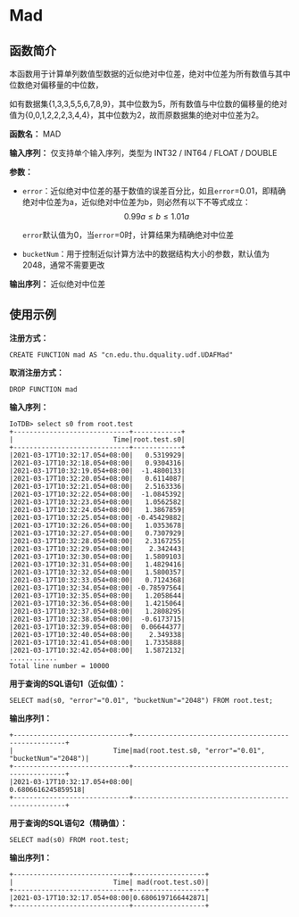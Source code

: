 # Mad

## 函数简介

本函数用于计算单列数值型数据的近似绝对中位差，绝对中位差为所有数值与其中位数绝对偏移量的中位数，

如有数据集{1,3,3,5,5,6,7,8,9}，其中位数为5，所有数值与中位数的偏移量的绝对值为{0,0,1,2,2,2,3,4,4}，其中位数为2，故而原数据集的绝对中位差为2。

**函数名：** MAD

**输入序列：** 仅支持单个输入序列，类型为 INT32 / INT64 / FLOAT / DOUBLE

**参数：**

+ `error`：近似绝对中位差的基于数值的误差百分比，如且`error`=0.01，即精确绝对中位差为a，近似绝对中位差为b，则必然有以下不等式成立：
  $$
  0.99a \leq b \leq 1.01a
  $$
  
  `error`默认值为0，当`error`=0时，计算结果为精确绝对中位差
  
+ `bucketNum`：用于控制近似计算方法中的数据结构大小的参数，默认值为2048，通常不需要更改

**输出序列：** 近似绝对中位差

## 使用示例

**注册方式：**

```
CREATE FUNCTION mad AS "cn.edu.thu.dquality.udf.UDAFMad"
```

**取消注册方式：**

```
DROP FUNCTION mad
```

 **输入序列：** 

```
IoTDB> select s0 from root.test
+-----------------------------+------------+
|                         Time|root.test.s0|
+-----------------------------+------------+
|2021-03-17T10:32:17.054+08:00|   0.5319929|
|2021-03-17T10:32:18.054+08:00|   0.9304316|
|2021-03-17T10:32:19.054+08:00|  -1.4800133|
|2021-03-17T10:32:20.054+08:00|   0.6114087|
|2021-03-17T10:32:21.054+08:00|   2.5163336|
|2021-03-17T10:32:22.054+08:00|  -1.0845392|
|2021-03-17T10:32:23.054+08:00|   1.0562582|
|2021-03-17T10:32:24.054+08:00|   1.3867859|
|2021-03-17T10:32:25.054+08:00| -0.45429882|
|2021-03-17T10:32:26.054+08:00|   1.0353678|
|2021-03-17T10:32:27.054+08:00|   0.7307929|
|2021-03-17T10:32:28.054+08:00|   2.3167255|
|2021-03-17T10:32:29.054+08:00|    2.342443|
|2021-03-17T10:32:30.054+08:00|   1.5809103|
|2021-03-17T10:32:31.054+08:00|   1.4829416|
|2021-03-17T10:32:32.054+08:00|   1.5800357|
|2021-03-17T10:32:33.054+08:00|   0.7124368|
|2021-03-17T10:32:34.054+08:00| -0.78597564|
|2021-03-17T10:32:35.054+08:00|   1.2058644|
|2021-03-17T10:32:36.054+08:00|   1.4215064|
|2021-03-17T10:32:37.054+08:00|   1.2808295|
|2021-03-17T10:32:38.054+08:00|  -0.6173715|
|2021-03-17T10:32:39.054+08:00|  0.06644377|
|2021-03-17T10:32:40.054+08:00|    2.349338|
|2021-03-17T10:32:41.054+08:00|   1.7335888|
|2021-03-17T10:32:42.054+08:00|   1.5872132|
............
Total line number = 10000
```

 **用于查询的SQL语句1（近似值）：** 

```
SELECT mad(s0, "error"="0.01", "bucketNum"="2048") FROM root.test;
```

 **输出序列1：** 

```
+-----------------------------+-----------------------------------------------------+
|                         Time|mad(root.test.s0, "error"="0.01", "bucketNum"="2048")|
+-----------------------------+-----------------------------------------------------+
|2021-03-17T10:32:17.054+08:00|                                   0.6806616245859518|
+-----------------------------+-----------------------------------------------------+
```

 **用于查询的SQL语句2（精确值）：** 

```
SELECT mad(s0) FROM root.test;
```

 **输出序列1：** 

```
+-----------------------------+------------------+
|                         Time| mad(root.test.s0)|
+-----------------------------+------------------+
|2021-03-17T10:32:17.054+08:00|0.6806197166442871|
+-----------------------------+------------------+
```

